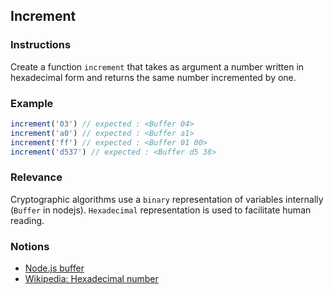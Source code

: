 ## Increment

### Instructions

Create a function `increment` that takes as argument a number written in hexadecimal form and returns the same number incremented by one.

### Example

```js
increment('03') // expected : <Buffer 04>
increment('a0') // expected : <Buffer a1>
increment('ff') // expected : <Buffer 01 00>
increment('d537') // expected : <Buffer d5 38>
```

### Relevance

Cryptographic algorithms use a `binary` representation of variables internally (`Buffer` in nodejs). `Hexadecimal` representation is used to facilitate human reading.

### Notions

- [Node.js buffer](https://nodejs.org/api/buffer.html)
- [Wikipedia: Hexadecimal number](https://en.wikipedia.org/wiki/Hexadecimal)

